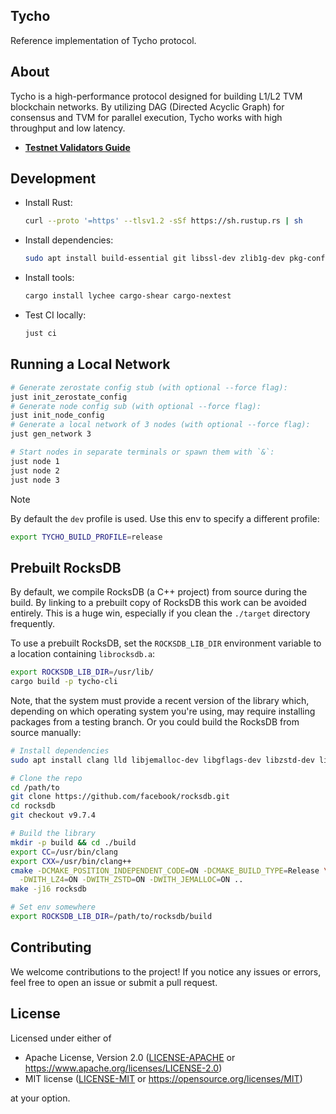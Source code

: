 ## Tycho

Reference implementation of Tycho protocol.

## About

Tycho is a high-performance protocol designed for building L1/L2 TVM blockchain networks. By utilizing DAG (Directed Acyclic Graph) for consensus and TVM for parallel execution, Tycho works with high throughput and low latency.

- **[Testnet Validators Guide](./docs/validator.md)**

## Development

- Install Rust:
  ```bash
  curl --proto '=https' --tlsv1.2 -sSf https://sh.rustup.rs | sh
  ```
- Install dependencies:
  ```bash
  sudo apt install build-essential git libssl-dev zlib1g-dev pkg-config clang jq
  ```
- Install tools:
  ```bash
  cargo install lychee cargo-shear cargo-nextest
  ```
- Test CI locally:
  ```bash
  just ci
  ```

## Running a Local Network

```bash
# Generate zerostate config stub (with optional --force flag):
just init_zerostate_config
# Generate node config sub (with optional --force flag):
just init_node_config
# Generate a local network of 3 nodes (with optional --force flag):
just gen_network 3

# Start nodes in separate terminals or spawn them with `&`:
just node 1
just node 2
just node 3
```

> [!NOTE]
> By default the `dev` profile is used. Use this env to specify a different
> profile:
> ```bash
> export TYCHO_BUILD_PROFILE=release
> ```

## Prebuilt RocksDB

By default, we compile RocksDB (a C++ project) from source during the build.
By linking to a prebuilt copy of RocksDB this work can be avoided
entirely. This is a huge win, especially if you clean the `./target` directory
frequently.

To use a prebuilt RocksDB, set the `ROCKSDB_LIB_DIR` environment variable to
a location containing `librocksdb.a`:

```bash
export ROCKSDB_LIB_DIR=/usr/lib/
cargo build -p tycho-cli
```

Note, that the system must provide a recent version of the library which,
depending on which operating system you're using, may require installing
packages
from a testing branch. Or you could build the RocksDB from source manually:

```bash
# Install dependencies
sudo apt install clang lld libjemalloc-dev libgflags-dev libzstd-dev liblz4-dev

# Clone the repo
cd /path/to
git clone https://github.com/facebook/rocksdb.git
cd rocksdb
git checkout v9.7.4

# Build the library
mkdir -p build && cd ./build
export CC=/usr/bin/clang
export CXX=/usr/bin/clang++
cmake -DCMAKE_POSITION_INDEPENDENT_CODE=ON -DCMAKE_BUILD_TYPE=Release \
  -DWITH_LZ4=ON -DWITH_ZSTD=ON -DWITH_JEMALLOC=ON ..
make -j16 rocksdb

# Set env somewhere
export ROCKSDB_LIB_DIR=/path/to/rocksdb/build
```

## Contributing

We welcome contributions to the project! If you notice any issues or errors, feel free to open an issue or submit a pull request.

## License

Licensed under either of

* Apache License, Version 2.0 ([LICENSE-APACHE](LICENSE-APACHE) or <https://www.apache.org/licenses/LICENSE-2.0>)
* MIT license ([LICENSE-MIT](LICENSE-MIT) or <https://opensource.org/licenses/MIT>)

at your option.
